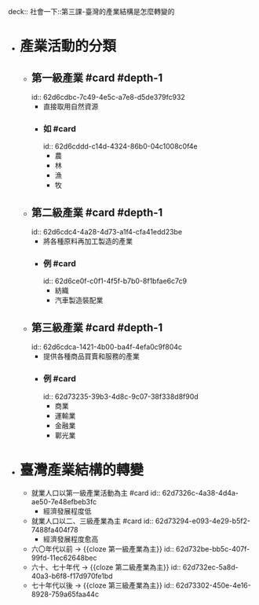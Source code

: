 deck:: 社會一下::第三課-臺灣的產業結構是怎麼轉變的

- # 產業活動的分類
	- ## 第一級產業 #card #depth-1
	  id:: 62d6cdbc-7c49-4e5c-a7e8-d5de379fc932
		- 直接取用自然資源
		- ### 如 #card
		  id:: 62d6cddd-c14d-4324-86b0-04c1008c0f4e
			- 農
			- 林
			- 漁
			- 牧
	- ## 第二級產業 #card #depth-1
	  id:: 62d6cdc4-4a28-4d73-a1f4-cfa41edd23be
		- 將各種原料再加工製造的產業
		- ### 例 #card
		  id:: 62d6ce0f-c0f1-4f5f-b7b0-8f1bfae6c7c9
			- 紡織
			- 汽車製造裝配業
	- ## 第三級產業 #card #depth-1
	  id:: 62d6cdca-1421-4b00-ba4f-4efa0c9f804c
		- 提供各種商品買賣和服務的產業
		- ### 例 #card
		  id:: 62d73235-39b3-4d8c-9c07-38f338d8f90d
			- 商業
			- 運輸業
			- 金融業
			- 鄿光業
- # 臺灣產業結構的轉變
	- 就業人口以第一級產業活動為主 #card
	  id:: 62d7326c-4a38-4d4a-ae50-7e48efbeb3fc
		- 經濟發展程度低
	- 就業人口以二、三級產業為主 #card
	  id:: 62d73294-e093-4e29-b5f2-7488fa404f78
		- 經濟發展程度愈高
	- 六〇年代以前 -> {{cloze 第一級產業為主}}
	  id:: 62d732be-bb5c-407f-99fd-11ec62648bec
	- 六十、七十年代 -> {{cloze 第二級產業為主}}
	  id:: 62d732ec-5a8d-40a3-b6f8-f17d970fe1bd
	- 七十年代以後 -> {{cloze 第三級產業為主}}
	  id:: 62d73302-450e-4e16-8928-759a65faa44c